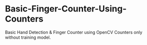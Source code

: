 # Basic-Finger-Counter-Using-Counters
Basic Hand Detection &amp; Finger Counter using OpenCV Counters only without training model.
